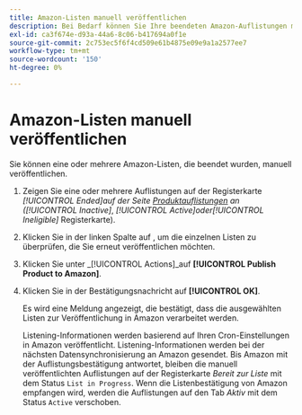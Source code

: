```yaml
---
title: Amazon-Listen manuell veröffentlichen
description: Bei Bedarf können Sie Ihre beendeten Amazon-Auflistungen manuell über Ihren Commerce-Administrator veröffentlichen.
exl-id: ca3f674e-d93a-44a6-8c06-b417694a0f1e
source-git-commit: 2c753ec5f6f4cd509e61b4875e09e9a1a2577ee7
workflow-type: tm+mt
source-wordcount: '150'
ht-degree: 0%

---
```


# Amazon-Listen manuell veröffentlichen

Sie können eine oder mehrere Amazon-Listen, die beendet wurden, manuell veröffentlichen.

1. Zeigen Sie eine oder mehrere Auflistungen auf der Registerkarte _[!UICONTROL Ended]_auf der Seite [Produktauflistungen](./managing-product-listings.md) an (_[!UICONTROL Inactive]_, _[!UICONTROL Active]_oder_[!UICONTROL Ineligible]_ Registerkarte).

1. Klicken Sie in der linken Spalte auf , um die einzelnen Listen zu überprüfen, die Sie erneut veröffentlichen möchten.

1. Klicken Sie unter _[!UICONTROL Actions]_auf **[!UICONTROL Publish Product to Amazon]**.

1. Klicken Sie in der Bestätigungsnachricht auf **[!UICONTROL OK]**.

   Es wird eine Meldung angezeigt, die bestätigt, dass die ausgewählten Listen zur Veröffentlichung in Amazon verarbeitet werden.

   Listening-Informationen werden basierend auf Ihren Cron-Einstellungen in Amazon veröffentlicht. Listening-Informationen werden bei der nächsten Datensynchronisierung an Amazon gesendet. Bis Amazon mit der Auflistungsbestätigung antwortet, bleiben die manuell veröffentlichten Auflistungen auf der Registerkarte _Bereit zur Liste_ mit dem Status `List in Progress`. Wenn die Listenbestätigung von Amazon empfangen wird, werden die Auflistungen auf den Tab _Aktiv_ mit dem Status `Active` verschoben.
